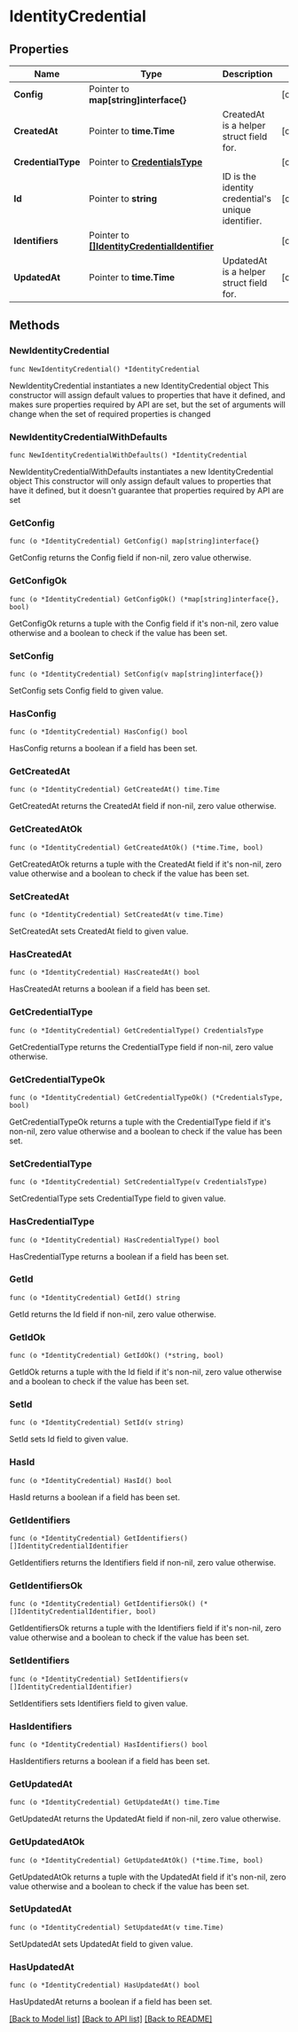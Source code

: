# IdentityCredential

## Properties

Name | Type | Description | Notes
------------ | ------------- | ------------- | -------------
**Config** | Pointer to **map[string]interface{}** |  | [optional] 
**CreatedAt** | Pointer to **time.Time** | CreatedAt is a helper struct field for. | [optional] 
**CredentialType** | Pointer to [**CredentialsType**](CredentialsType.md) |  | [optional] 
**Id** | Pointer to **string** | ID is the identity credential&#39;s unique identifier. | [optional] 
**Identifiers** | Pointer to [**[]IdentityCredentialIdentifier**](IdentityCredentialIdentifier.md) |  | [optional] 
**UpdatedAt** | Pointer to **time.Time** | UpdatedAt is a helper struct field for. | [optional] 

## Methods

### NewIdentityCredential

`func NewIdentityCredential() *IdentityCredential`

NewIdentityCredential instantiates a new IdentityCredential object
This constructor will assign default values to properties that have it defined,
and makes sure properties required by API are set, but the set of arguments
will change when the set of required properties is changed

### NewIdentityCredentialWithDefaults

`func NewIdentityCredentialWithDefaults() *IdentityCredential`

NewIdentityCredentialWithDefaults instantiates a new IdentityCredential object
This constructor will only assign default values to properties that have it defined,
but it doesn't guarantee that properties required by API are set

### GetConfig

`func (o *IdentityCredential) GetConfig() map[string]interface{}`

GetConfig returns the Config field if non-nil, zero value otherwise.

### GetConfigOk

`func (o *IdentityCredential) GetConfigOk() (*map[string]interface{}, bool)`

GetConfigOk returns a tuple with the Config field if it's non-nil, zero value otherwise
and a boolean to check if the value has been set.

### SetConfig

`func (o *IdentityCredential) SetConfig(v map[string]interface{})`

SetConfig sets Config field to given value.

### HasConfig

`func (o *IdentityCredential) HasConfig() bool`

HasConfig returns a boolean if a field has been set.

### GetCreatedAt

`func (o *IdentityCredential) GetCreatedAt() time.Time`

GetCreatedAt returns the CreatedAt field if non-nil, zero value otherwise.

### GetCreatedAtOk

`func (o *IdentityCredential) GetCreatedAtOk() (*time.Time, bool)`

GetCreatedAtOk returns a tuple with the CreatedAt field if it's non-nil, zero value otherwise
and a boolean to check if the value has been set.

### SetCreatedAt

`func (o *IdentityCredential) SetCreatedAt(v time.Time)`

SetCreatedAt sets CreatedAt field to given value.

### HasCreatedAt

`func (o *IdentityCredential) HasCreatedAt() bool`

HasCreatedAt returns a boolean if a field has been set.

### GetCredentialType

`func (o *IdentityCredential) GetCredentialType() CredentialsType`

GetCredentialType returns the CredentialType field if non-nil, zero value otherwise.

### GetCredentialTypeOk

`func (o *IdentityCredential) GetCredentialTypeOk() (*CredentialsType, bool)`

GetCredentialTypeOk returns a tuple with the CredentialType field if it's non-nil, zero value otherwise
and a boolean to check if the value has been set.

### SetCredentialType

`func (o *IdentityCredential) SetCredentialType(v CredentialsType)`

SetCredentialType sets CredentialType field to given value.

### HasCredentialType

`func (o *IdentityCredential) HasCredentialType() bool`

HasCredentialType returns a boolean if a field has been set.

### GetId

`func (o *IdentityCredential) GetId() string`

GetId returns the Id field if non-nil, zero value otherwise.

### GetIdOk

`func (o *IdentityCredential) GetIdOk() (*string, bool)`

GetIdOk returns a tuple with the Id field if it's non-nil, zero value otherwise
and a boolean to check if the value has been set.

### SetId

`func (o *IdentityCredential) SetId(v string)`

SetId sets Id field to given value.

### HasId

`func (o *IdentityCredential) HasId() bool`

HasId returns a boolean if a field has been set.

### GetIdentifiers

`func (o *IdentityCredential) GetIdentifiers() []IdentityCredentialIdentifier`

GetIdentifiers returns the Identifiers field if non-nil, zero value otherwise.

### GetIdentifiersOk

`func (o *IdentityCredential) GetIdentifiersOk() (*[]IdentityCredentialIdentifier, bool)`

GetIdentifiersOk returns a tuple with the Identifiers field if it's non-nil, zero value otherwise
and a boolean to check if the value has been set.

### SetIdentifiers

`func (o *IdentityCredential) SetIdentifiers(v []IdentityCredentialIdentifier)`

SetIdentifiers sets Identifiers field to given value.

### HasIdentifiers

`func (o *IdentityCredential) HasIdentifiers() bool`

HasIdentifiers returns a boolean if a field has been set.

### GetUpdatedAt

`func (o *IdentityCredential) GetUpdatedAt() time.Time`

GetUpdatedAt returns the UpdatedAt field if non-nil, zero value otherwise.

### GetUpdatedAtOk

`func (o *IdentityCredential) GetUpdatedAtOk() (*time.Time, bool)`

GetUpdatedAtOk returns a tuple with the UpdatedAt field if it's non-nil, zero value otherwise
and a boolean to check if the value has been set.

### SetUpdatedAt

`func (o *IdentityCredential) SetUpdatedAt(v time.Time)`

SetUpdatedAt sets UpdatedAt field to given value.

### HasUpdatedAt

`func (o *IdentityCredential) HasUpdatedAt() bool`

HasUpdatedAt returns a boolean if a field has been set.


[[Back to Model list]](../README.md#documentation-for-models) [[Back to API list]](../README.md#documentation-for-api-endpoints) [[Back to README]](../README.md)


